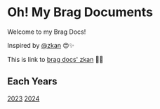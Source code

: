 # Oh! My Brag Documents
Welcome to my Brag Docs!

Inspired by [@zkan](https://github.com/zkan) 😍✨

This is link to [brag docs' zkan](https://github.com/zkan/brag-documents) 🌷✨

## Each Years
[2023](https://github.com/pynsuphasueb/oh-my-brag/blob/main/2023.md)
[2024](https://github.com/pynsuphasueb/oh-my-brag/blob/main/2024.md)
